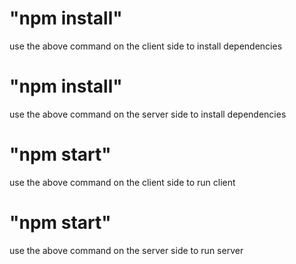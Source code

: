 # "npm install"
use the above command on the client side to install dependencies 

# "npm install"
use the above command on the server side to install dependencies 

# "npm start"
use the above command on the client side to run client

# "npm start"
use the above command on the server side to run server